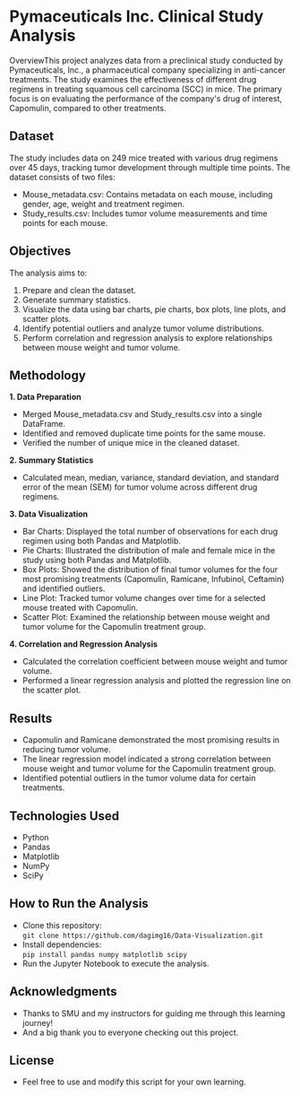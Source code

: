 # Pymaceuticals Inc. Clinical Study Analysis
OverviewThis project analyzes data from a preclinical study conducted by Pymaceuticals, Inc., a pharmaceutical company specializing in anti-cancer treatments. The study examines the effectiveness of different drug regimens in treating squamous cell carcinoma (SCC) in mice. The primary focus is on evaluating the performance of the company's drug of interest, Capomulin, compared to other treatments.

## Dataset
The study includes data on 249 mice treated with various drug regimens over 45 days, tracking tumor development through multiple time points. The dataset consists of two files:
- Mouse_metadata.csv: Contains metadata on each mouse, including gender, age, weight and treatment regimen.
- Study_results.csv: Includes tumor volume measurements and time points for each mouse.

## Objectives
The analysis aims to:
  1. Prepare and clean the dataset.
  2. Generate summary statistics.
  3. Visualize the data using bar charts, pie charts, box plots, line plots, and scatter plots.
  4. Identify potential outliers and analyze tumor volume distributions.
  5. Perform correlation and regression analysis to explore relationships between mouse weight and tumor volume.

## Methodology
**1. Data Preparation**
  - Merged Mouse_metadata.csv and Study_results.csv into a single DataFrame.
  - Identified and removed duplicate time points for the same mouse.
  - Verified the number of unique mice in the cleaned dataset.
    
**2. Summary Statistics**
  - Calculated mean, median, variance, standard deviation, and standard error of the mean (SEM) for tumor volume across different drug regimens.
    
**3. Data Visualization**
  - Bar Charts: Displayed the total number of observations for each drug regimen using both Pandas and Matplotlib.
  - Pie Charts: Illustrated the distribution of male and female mice in the study using both Pandas and Matplotlib.
  - Box Plots: Showed the distribution of final tumor volumes for the four most promising treatments (Capomulin, Ramicane, Infubinol, Ceftamin) and identified outliers.
  - Line Plot: Tracked tumor volume changes over time for a selected mouse treated with Capomulin.
  - Scatter Plot: Examined the relationship between mouse weight and tumor volume for the Capomulin treatment group.
    
**4. Correlation and Regression Analysis**
  - Calculated the correlation coefficient between mouse weight and tumor volume.
  - Performed a linear regression analysis and plotted the regression line on the scatter plot.

## Results
  - Capomulin and Ramicane demonstrated the most promising results in reducing tumor volume.
  - The linear regression model indicated a strong correlation between mouse weight and tumor volume for the Capomulin treatment group.
  - Identified potential outliers in the tumor volume data for certain treatments.
    
## Technologies Used  
  - Python
  - Pandas
  - Matplotlib
  - NumPy
  - SciPy
## How to Run the Analysis
  - Clone this repository:  
      `git clone https://github.com/dagimg16/Data-Visualization.git`
  - Install dependencies:  
      `pip install pandas numpy matplotlib scipy`
  - Run the Jupyter Notebook to execute the analysis.

## Acknowledgments
  - Thanks to SMU and my instructors for guiding me through this learning journey!
  - And a big thank you to everyone checking out this project.

## License
  - Feel free to use and modify this script for your own learning.
